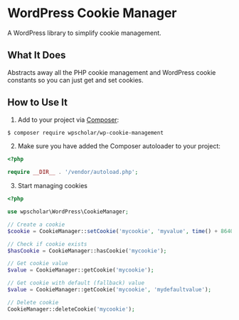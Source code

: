 # WordPress Cookie Manager
A WordPress library to simplify cookie management.

## What It Does
Abstracts away all the PHP cookie management and WordPress cookie constants so you can just get and set cookies. 

## How to Use It

1. Add to your project via [Composer](https://getcomposer.org/):

```bash
$ composer require wpscholar/wp-cookie-management
```

2. Make sure you have added the Composer autoloader to your project:

```php
<?php

require __DIR__ . '/vendor/autoload.php';
```

3. Start managing cookies

```php
<?php

use wpscholar\WordPress\CookieManager;

// Create a cookie
$cookie = CookieManager::setCookie('mycookie', 'myvalue', time() + 86400); // Expires one day from now

// Check if cookie exists
$hasCookie = CookieManager::hasCookie('mycookie');

// Get cookie value
$value = CookieManager::getCookie('mycookie');

// Get cookie with default (fallback) value
$value = CookieManager::getCookie('mycookie', 'mydefaultvalue');

// Delete cookie
CookieManager::deleteCookie('mycookie');
```
